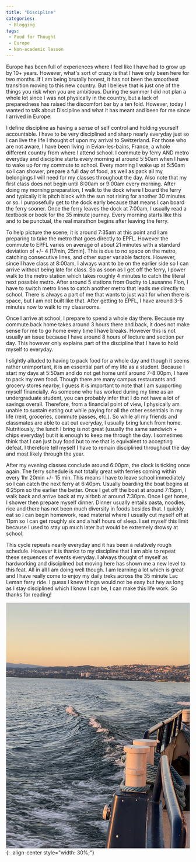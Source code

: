 ```yaml
---
title: "Discipline"
categories:
 - Blogging
tags:
 - Food for Thought
 - Europe
 - Non-academic lesson
---
```

 
Europe has been full of experiences where I feel like I have had to grow up by 10+ years. However, what's sort of crazy is that I have only been here for two months. If I am being brutally honest, it has not been the smoothest transition moving to this new country. But I believe that is just one of the things you risk when you are ambitious. During the summer I did not plan a whole lot since I was not physically in the country, but a lack of preparedness has raised the discomfort bar by a ten fold. However, today I wanted to talk about Discipline and what it has meant and been for me since I arrived in Europe.
 
I define discipline as having a sense of self control and holding yourself accountable. I have to be very disciplined and sharp nearly everyday just so I can live the life I thought of upon my arrival to Switzerland. For those who are not aware, I have been living in Evian-les-bains, France, a whole different country from where I attend school. I commute by ferry AND metro everyday and discipline starts every morning at around 5:50am when I have to wake up for my commute to school. Every morning I wake up at 5:50am so I can shower, prepare a full day of food, as well as pack all my belongings I will need for my classes throughout the day. Also note that my first class does not begin until 8:00am or 9:00am every morning. After doing my morning preparation, I walk to the dock where I board the ferry and typically it is pitch black with the sun not rising for another 30 minutes or so. I purposefully get to the dock early because that means I can board the ferry sooner. Once the ferry leaves the dock at 7:00am, I usually read a textbook or book for the 35 minute journey. Every morning starts like this and to be punctual, the real marathon begins after leaving the ferry.
 
To help picture the scene, it is around 7:35am at this point and I am preparing to take the metro that goes directly to EPFL. However the commute to EPFL varies on average of about 21 minutes with a standard deviation of +/- 4 [17min, 25min]. This is due to no space on the metro, catching consecutive lines, and other super variable factors. However, since I have class at 8:00am, I always want to be on the earlier side so I can arrive without being late for class. So as soon as I get off the ferry, I power walk to the metro station which takes roughly 4 minutes to catch the literal next possible metro. After around 5 stations from Ouchy to Lausanne Flon, I have to switch metro lines to catch another metro that leads me directly to school. There is always a part of me that wants to just wait for when there is space, but I am not built like that. After getting to EPFL, I have around 3-5 minutes now to walk to my classrooms.
 
Once I arrive at school, I prepare to spend a whole day there. Because my commute back home takes around 3 hours there and back, it does not make sense for me to go home every time I have breaks. However this is not usually an issue because I have around 8 hours of lecture and section per day. This however only explains part of the discipline that I have to hold myself to everyday.
 
I slightly alluded to having to pack food for a whole day and though it seems rather unimportant, it is an essential part of my life as a student. Because I start my days at 5:50am and do not get home until around 7-8:00pm, I have to pack my own food. Though there are many campus restaurants and grocery stores nearby, I guess it is important to note that I am supporting myself financially. As someone who has worked during my time as an undergraduate student, you can probably infer that I do not have a lot of savings overall. Therefore, from a financial point of view, I physically am unable to sustain eating out while paying for all the other essentials in my life (rent, groceries, commute passes, etc.). So while all my friends and classmates are able to eat out everyday, I usually bring lunch from home. Nutritiously, the lunch I bring is not great (usually the same sandwich + chips everyday) but it is enough to keep me through the day. I sometimes think that I can just buy food but to me that is equivalent to accepting defeat. I therefore tell myself I have to remain disciplined throughout the day and most likely through the year.
 
After my evening classes conclude around 6:00pm, the clock is ticking once again. The ferry schedule is not totally great with ferries coming within every 1hr 20min +/- 15 min. This means I have to leave school immediately so I can catch the next ferry at 6:40pm. Usually boarding the boat begins at 6:25pm so the earlier the better. Once I get off the boat at around 7:15pm, I walk back and arrive back at my airbnb at around 7:30pm. Once I get home, I shower then prepare myself dinner. Dinner usually entails pasta, noodles, rice and there has not been much diversity in foods besides that. I quickly eat so I can begin homework, read material where I usually cut myself off at 11pm so I can get roughly six and a half hours of sleep. I set myself this limit because I used to stay up much later but would be extremely drowsy at school.
 
This cycle repeats nearly everyday and it has been a relatively rough schedule. However it is thanks to my discipline that I am able to repeat these sequences of events everyday. I always thought of myself as hardworking and disciplined but moving here has shown me a new level to this feat. All in all I am doing well though. I am learning a lot which is great and I have really come to enjoy my daily treks across the 35 minute Lac Leman ferry ride. I guess I knew things would not be easy but hey as long as I stay disciplined which I know I can be, I can make this life work. So thanks for reading!
 
![image-center](/images/post_photos/boat.JPG){: .align-center style="width: 30%;"}
 

